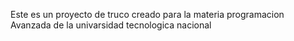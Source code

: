 Este es un proyecto de truco creado para la materia programacion Avanzada de la univarsidad tecnologica nacional



